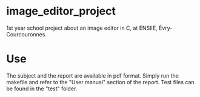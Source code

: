 # image_editor_project
1st year school project about an image editor in C, at ENSIIE, Évry-Courcouronnes.

# Use
The subject and the report are available in pdf format.
Simply run the makefile and refer to the "User manual" section of the report.
Test files can be found in the "test" folder. 
